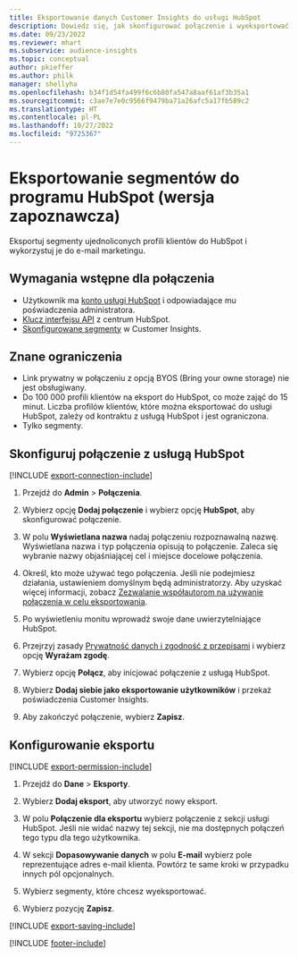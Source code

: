 ```yaml
---
title: Eksportowanie danych Customer Insights do usługi HubSpot
description: Dowiedz się, jak skonfigurować połączenie i wyeksportować je do usługi HubSpot.
ms.date: 09/23/2022
ms.reviewer: mhart
ms.subservice: audience-insights
ms.topic: conceptual
author: pkieffer
ms.author: philk
manager: shellyha
ms.openlocfilehash: b34f1d54fa499f6c6b80fa547a8aaf61af3b35a1
ms.sourcegitcommit: c3ae7e7e0c9566f9479ba71a26afc5a17fb589c2
ms.translationtype: HT
ms.contentlocale: pl-PL
ms.lasthandoff: 10/27/2022
ms.locfileid: "9725367"
---
```

# <a name="export-segments-to-hubspot-preview"></a>Eksportowanie segmentów do programu HubSpot (wersja zapoznawcza)

Eksportuj segmenty ujednoliconych profili klientów do HubSpot i wykorzystuj je do e-mail marketingu.

## <a name="prerequisites-for-a-connection"></a>Wymagania wstępne dla połączenia

- Użytkownik ma [konto usługi HubSpot](https://www.hubspot.com/) i odpowiadające mu poświadczenia administratora.
- [Klucz interfejsu API](https://knowledge.hubspot.com/Integrations/How-do-I-get-my-HubSpot-API-key) z centrum HubSpot.
- [Skonfigurowane segmenty](segments.md) w Customer Insights.

## <a name="known-limitations"></a>Znane ograniczenia

- Link prywatny w połączeniu z opcją BYOS (Bring your owne storage) nie jest obsługiwany.
- Do 100 000 profili klientów na eksport do HubSpot, co może zająć do 15 minut. Liczba profilów klientów, które można eksportować do usługi HubSpot, zależy od kontraktu z usługą HubSpot i jest ograniczona.
- Tylko segmenty.

## <a name="set-up-connection-to-hubspot"></a>Skonfiguruj połączenie z usługą HubSpot

[!INCLUDE [export-connection-include](includes/export-connection-admn.md)]

1. Przejdź do **Admin** > **Połączenia**.

1. Wybierz opcję **Dodaj połączenie** i wybierz opcję **HubSpot**, aby skonfigurować połączenie.

1. W polu **Wyświetlana nazwa** nadaj połączeniu rozpoznawalną nazwę. Wyświetlana nazwa i typ połączenia opisują to połączenie. Zaleca się wybranie nazwy objaśniającej cel i miejsce docelowe połączenia.

1. Określ, kto może używać tego połączenia. Jeśli nie podejmiesz działania, ustawieniem domyślnym będą administratorzy. Aby uzyskać więcej informacji, zobacz [Zezwalanie współautorom na używanie połączenia w celu eksportowania](connections.md#allow-contributors-to-use-a-connection-for-exports).

1. Po wyświetleniu monitu wprowadź swoje dane uwierzytelniające HubSpot.

1. Przejrzyj zasady [Prywatność danych i zgodność z przepisami](connections.md#data-privacy-and-compliance) i wybierz opcję **Wyrażam zgodę**.

1. Wybierz opcję **Połącz**, aby inicjować połączenie z usługą HubSpot.

1. Wybierz **Dodaj siebie jako eksportowanie użytkowników** i przekaż poświadczenia Customer Insights.

1. Aby zakończyć połączenie, wybierz **Zapisz**.

## <a name="configure-an-export"></a>Konfigurowanie eksportu

[!INCLUDE [export-permission-include](includes/export-permission.md)]

1. Przejdź do **Dane** > **Eksporty**.

1. Wybierz **Dodaj eksport**, aby utworzyć nowy eksport.

1. W polu **Połączenie dla eksportu** wybierz połączenie z sekcji usługi HubSpot. Jeśli nie widać nazwy tej sekcji, nie ma dostępnych połączeń tego typu dla tego użytkownika.

1. W sekcji **Dopasowywanie danych** w polu **E-mail** wybierz pole reprezentujące adres e-mail klienta. Powtórz te same kroki w przypadku innych pól opcjonalnych.

1. Wybierz segmenty, które chcesz wyeksportować.

1. Wybierz pozycję **Zapisz**.

[!INCLUDE [export-saving-include](includes/export-saving.md)]

[!INCLUDE [footer-include](includes/footer-banner.md)]
